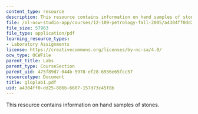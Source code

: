 ```yaml
---
content_type: resource
description: This resource contains information on hand samples of stones.
file: /ol-ocw-studio-app/courses/12-109-petrology-fall-2005/a4304ff0dd25886b6687157d73c45f8b_gloplab1.pdf
file_size: 57963
file_type: application/pdf
learning_resource_types:
- Laboratory Assignments
license: https://creativecommons.org/licenses/by-nc-sa/4.0/
ocw_type: OCWFile
parent_title: Labs
parent_type: CourseSection
parent_uid: 475f89d7-044b-5978-ef28-6936e65fcc57
resourcetype: Document
title: gloplab1.pdf
uid: a4304ff0-dd25-886b-6687-157d73c45f8b
---
```

This resource contains information on hand samples of stones.